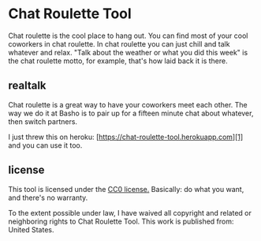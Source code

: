 # Chat Roulette Tool

Chat roulette is the cool place to hang out. You can find most of your cool
coworkers in chat roulette. In chat roulette you can just chill and talk
whatever and relax. "Talk about the weather or what you did this week" is the
chat roulette motto, for example, that's how laid back it is there.

## realtalk

Chat roulette is a great way to have your coworkers meet each other. The way we
do it at Basho is to pair up for a fifteen minute chat about whatever, then
switch partners.

I just threw this on heroku: [https://chat-roulette-tool.herokuapp.com][1] and
you can use it too.

[1]: https://chat-roulette-tool.herokuapp.com

## license

This tool is licensed under the [CC0 license.][1] Basically: do what you want,
and there's no warranty.

[1]: http://creativecommons.org/publicdomain/zero/1.0/

To the extent possible under law, I have waived all copyright and related or
neighboring rights to Chat Roulette Tool. This work is published from: United
States.
